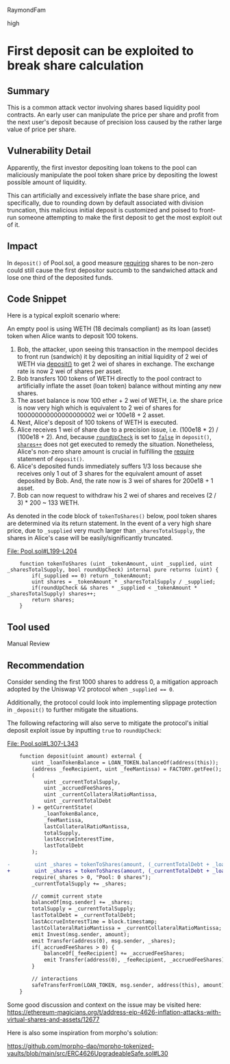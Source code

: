 RaymondFam

high

# First deposit can be exploited to break share calculation

## Summary
This is a common attack vector involving shares based liquidity pool contracts. An early user can manipulate the price per share and profit from the next user's deposit because of precision loss caused by the rather large value of price per share.

## Vulnerability Detail
Apparently, the first investor depositing loan tokens to the pool can maliciously manipulate the pool token share price by depositing the lowest possible amount of liquidity.

This can artificially and excessively inflate the base share price, and specifically, due to rounding down by default associated with division truncation, this malicious initial deposit is customized and poised to front-run someone attempting to make the first deposit to get the most exploit out of it. 

## Impact
In `deposit()` of Pool.sol, a good measure [requiring](https://github.com/sherlock-audit/2023-02-surge/blob/main/surge-protocol-v1/src/Pool.sol#L325) shares to be non-zero could still cause the first depositor succumb to the sandwiched attack and lose one third of the deposited funds. 

## Code Snippet
Here is a typical exploit scenario where:

An empty pool is using WETH (18 decimals compliant) as its loan (asset) token when Alice wants to deposit 100 tokens.

1. Bob, the attacker, upon seeing this transaction in the mempool decides to front run (sandwich) it by depositing an initial liquidity of 2 wei of WETH via [deposit()](https://github.com/sherlock-audit/2023-02-surge/blob/main/surge-protocol-v1/src/Pool.sol#L307-L343) to get 2 wei of shares in exchange. The exchange rate is now 2 wei of shares per asset.
2. Bob transfers 100 tokens of WETH directly to the pool contract to artificially inflate the asset (loan token) balance without minting any new shares.
3. The asset balance is now 100 ether + 2 wei of WETH, i.e. the share price is now very high which is equivalent to 2 wei of shares for 100000000000000000002 wei or 100e18 + 2 asset.
4. Next, Alice's deposit of 100 tokens of WETH is executed.
5. Alice receives 1 wei of share due to a precision issue, i.e. (100e18 * 2) / (100e18 + 2). And, because [`roundUpCheck`](https://github.com/sherlock-audit/2023-02-surge/blob/main/surge-protocol-v1/src/Pool.sol#L199) is set to [`false`](https://github.com/sherlock-audit/2023-02-surge/blob/main/surge-protocol-v1/src/Pool.sol#L324) in `deposit()`, [`shares++`](https://github.com/sherlock-audit/2023-02-surge/blob/main/surge-protocol-v1/src/Pool.sol#L202) does not get executed to remedy the situation. Nonetheless, Alice's non-zero share amount is crucial in fulfilling the [require](https://github.com/sherlock-audit/2023-02-surge/blob/main/surge-protocol-v1/src/Pool.sol#L325) statement of `deposit()`.
6. Alice's deposited funds immediately suffers 1/3 loss because she receives only 1 out of 3 shares for the equivalent amount of asset deposited by Bob. And, the rate now is 3 wei of shares for 200e18 + 1 asset.
7. Bob can now request to withdraw his 2 wei of shares and receives (2 / 3) * 200 ~ 133 WETH.

As denoted in the code block of `tokenToShares()` below, pool token shares are determined via its return statement. In the event of a very high share price, due to `_supplied` very much larger than `_sharesTotalSupply`, the shares in Alice's case will be easily/significantly truncated.

[File: Pool.sol#L199-L204](https://github.com/sherlock-audit/2023-02-surge/blob/main/surge-protocol-v1/src/Pool.sol#L199-L204)

```solidity
    function tokenToShares (uint _tokenAmount, uint _supplied, uint _sharesTotalSupply, bool roundUpCheck) internal pure returns (uint) {
        if(_supplied == 0) return _tokenAmount;
        uint shares = _tokenAmount * _sharesTotalSupply / _supplied;
        if(roundUpCheck && shares * _supplied < _tokenAmount * _sharesTotalSupply) shares++;
        return shares;
    }
```
## Tool used

Manual Review

## Recommendation
Consider sending the first 1000 shares to address 0, a mitigation approach adopted by the Uniswap V2 protocol when `_supplied == 0`.

Additionally, the protocol could look into implementing slippage protection in `_deposit()` to further mitigate the situations.

The following refactoring will also serve to mitigate the protocol's initial deposit exploit issue by inputting `true` to `roundUpCheck`:

[File: Pool.sol#L307-L343](https://github.com/sherlock-audit/2023-02-surge/blob/main/surge-protocol-v1/src/Pool.sol#L307-L343)

```diff
    function deposit(uint amount) external {
        uint _loanTokenBalance = LOAN_TOKEN.balanceOf(address(this));
        (address _feeRecipient, uint _feeMantissa) = FACTORY.getFee();
        (  
            uint _currentTotalSupply,
            uint _accruedFeeShares,
            uint _currentCollateralRatioMantissa,
            uint _currentTotalDebt
        ) = getCurrentState(
            _loanTokenBalance,
            _feeMantissa,
            lastCollateralRatioMantissa,
            totalSupply,
            lastAccrueInterestTime,
            lastTotalDebt
        );

-        uint _shares = tokenToShares(amount, (_currentTotalDebt + _loanTokenBalance), _currentTotalSupply, false);
+        uint _shares = tokenToShares(amount, (_currentTotalDebt + _loanTokenBalance), _currentTotalSupply, true);
        require(_shares > 0, "Pool: 0 shares");
        _currentTotalSupply += _shares;

        // commit current state
        balanceOf[msg.sender] += _shares;
        totalSupply = _currentTotalSupply;
        lastTotalDebt = _currentTotalDebt;
        lastAccrueInterestTime = block.timestamp;
        lastCollateralRatioMantissa = _currentCollateralRatioMantissa;
        emit Invest(msg.sender, amount);
        emit Transfer(address(0), msg.sender, _shares);
        if(_accruedFeeShares > 0) {
            balanceOf[_feeRecipient] += _accruedFeeShares;
            emit Transfer(address(0), _feeRecipient, _accruedFeeShares);
        }

        // interactions
        safeTransferFrom(LOAN_TOKEN, msg.sender, address(this), amount);
    }
```
Some good discussion and context on the issue may be visited here: https://ethereum-magicians.org/t/address-eip-4626-inflation-attacks-with-virtual-shares-and-assets/12677

Here is also some inspiration from morpho's solution:

https://github.com/morpho-dao/morpho-tokenized-vaults/blob/main/src/ERC4626UpgradeableSafe.sol#L30